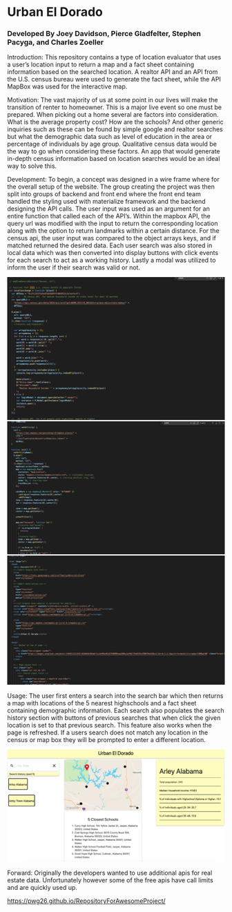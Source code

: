 # Urban El Dorado
### Developed By Joey Davidson, Pierce Gladfelter, Stephen Pacyga, and Charles Zoeller
Introduction:
This repository contains a type of location evaluator that uses a user’s location input to return a map and a fact sheet containing information based on the searched location. A realtor API and an API from the U.S. census bureau were used to generate the fact sheet, while the API MapBox was used for the interactive map.

Motivation:
The vast majority of us at some point in our lives will make the transition of renter to homeowner. This is a major live event so one must be prepared. When picking out a home several are factors into consideration. What is the average property cost? How are the schools? And other generic inquiries such as these can be found by simple google and realtor searches but what the demographic data such as level of education in the area or percentage of individuals by age group. Qualitative census data would be the way to go when considering these factors. An app that would generate in-depth census information based on location searches would be an ideal way to solve this.

Development:
To begin, a concept was designed in a wire frame where for the overall setup of the website. The group creating the project was then split into groups of backend and front end where the front end team handled the styling used with materialize framework and the backend designing the API calls. The user input was used as an argument for an entire function that called each of the API’s. Within the mapbox API, the query url was modified with the input to return the corresponding location along with the option to return landmarks within a certain distance. For the census api, the user input was compared to the object arrays keys, and if matched returned the desired data. Each user search was also stored in local data which was then converted into display buttons with click events for each search to act as a working history. Lastly a modal was utilized to inform the user if their search was valid or not.

<img src= "https://github.com/pwg26/RepositoryForAwesomeProject/blob/main/images/census.png" >

<img src= "https://github.com/pwg26/RepositoryForAwesomeProject/blob/main/images/map.png" >

<img src= "https://github.com/pwg26/RepositoryForAwesomeProject/blob/main/images/index.png" >


Usage:
The user first enters a search into the search bar which then returns a map with locations of the 5 nearest highschools and a fact sheet containing demographic information. Each search also populates the search history section with buttons of previous searches that when click the given location is set to that previous search. This feature also works when the page is refreshed. If a users search does not match any location in the census or map box they will be prompted to enter a different location.

<img src= "https://github.com/pwg26/RepositoryForAwesomeProject/blob/main/images/urban.png" >

Forward:
Originally the developers wanted to use additional apis for real estate data. Unfortunately however some of the free apis have call limits and are quickly used up.

https://pwg26.github.io/RepositoryForAwesomeProject/
